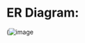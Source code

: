 # ER Diagram:
(![image](https://github.com/user-attachments/assets/bb8b984a-feed-415c-87f4-98b86beff891)
